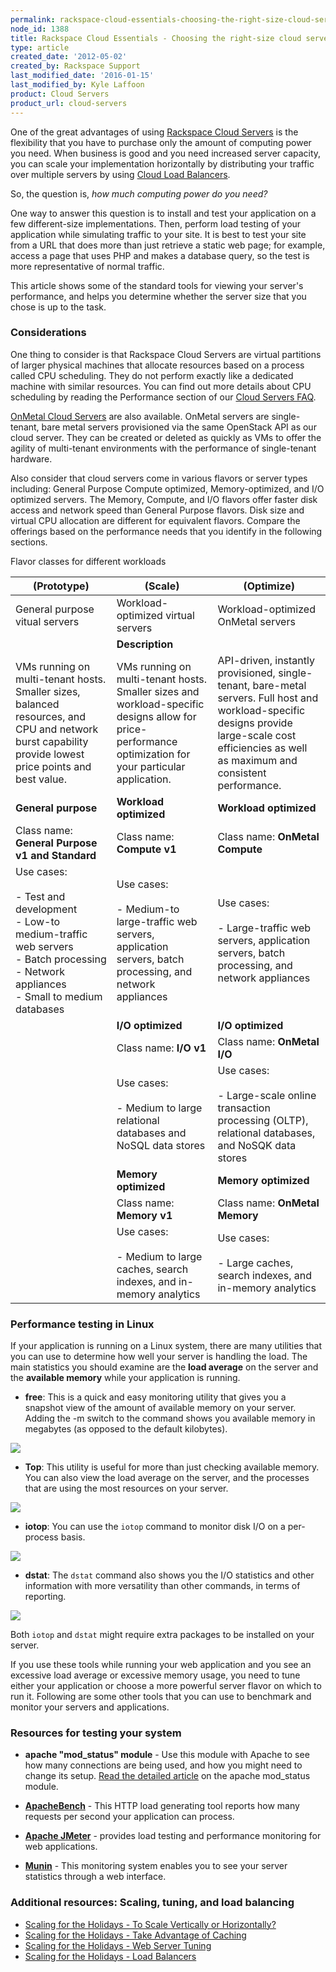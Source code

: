 ```yaml
---
permalink: rackspace-cloud-essentials-choosing-the-right-size-cloud-server/
node_id: 1388
title: Rackspace Cloud Essentials - Choosing the right-size cloud server
type: article
created_date: '2012-05-02'
created_by: Rackspace Support
last_modified_date: '2016-01-15'
last_modified_by: Kyle Laffoon
product: Cloud Servers
product_url: cloud-servers
---
```


One of the great advantages of using [Rackspace Cloud Servers](http://www.rackspace.com/cloud/servers/) is the flexibility that you have to purchase only the amount of computing power you need. When business is good and you need increased server capacity, you can scale your implementation horizontally by distributing your traffic over multiple servers by using [Cloud Load Balancers](http://www.rackspace.com/cloud/load-balancing).

So, the question is, *how much computing power do you need?*

One way to answer this question is to install and test your application on a few different-size implementations. Then, perform load testing of your application while simulating traffic to your site. It is best to test your site from a URL that does more than just retrieve a static web page; for example, access a page that uses PHP and makes a database query, so the test is more representative of normal traffic.

This article shows some of the standard tools for viewing your server's performance, and helps you determine whether the server size that you chose is up to the task.

### Considerations

One thing to consider is that Rackspace Cloud Servers are virtual partitions of larger physical machines that allocate resources based on a process called CPU scheduling. They do not perform exactly like a dedicated machine with similar resources. You can find out more details about CPU scheduling by reading the Performance section of our [Cloud Servers FAQ](/how-to/cloud-servers-faq).

[OnMetal Cloud Servers](http://www.rackspace.com/cloud/servers/onmetal) are also available. OnMetal servers are single-tenant, bare metal servers provisioned via the same OpenStack API as our cloud server. They can be created or deleted as quickly as VMs to offer the agility of multi-tenant environments with the performance of single-tenant hardware.

Also consider that cloud servers come in various flavors or server types including: General Purpose Compute optimized, Memory-optimized, and I/O optimized servers. The Memory, Compute, and I/O flavors offer faster disk access and network speed than General Purpose flavors. Disk size and virtual CPU allocation are different for equivalent flavors. Compare the offerings based on the performance needs that you identify in the following sections.

Flavor classes for different workloads

| (Prototype) | (Scale) | (Optimize) |
| --- | --- | --- |
| General purpose vitual servers | Workload-optimized virtual servers | Workload-optimized OnMetal servers |
|   | **Description** |   |
| VMs running on multi-tenant hosts. Smaller sizes, balanced resources, and CPU and network burst capability provide lowest price points and best value. | VMs running on multi-tenant hosts. Smaller sizes and workload-specific designs allow for price-performance optimization for your particular application. | API-driven, instantly provisioned, single-tenant, bare-metal servers. Full host and workload-specific designs provide large-scale cost efficiencies as  well as maximum and consistent performance. |
| **General purpose** | **Workload optimized** | **Workload optimized** |
| Class name: **General Purpose v1 and Standard** | Class name: **Compute v1** | Class name: **OnMetal Compute** |
| Use cases:<br /><br /> - Test and development<br /> - Low-to medium-traffic web servers<br /> - Batch processing<br /> - Network appliances<br /> - Small to medium databases | Use cases:<br /><br /> - Medium-to large-traffic web servers, application servers, batch processing, and network appliances | Use cases:<br /><br /> - Large-traffic web servers, application servers, batch processing, and network appliances|
|   | **I/O optimized** | **I/O optimized** |
|   | Class name: **I/O v1** | Class name: **OnMetal I/O** |
|   | Use cases:<br /><br />- Medium to large relational databases and NoSQL data stores | Use cases:<br /><br />- Large-scale online transaction processing (OLTP), relational databases, and NoSQK data stores |
|   | **Memory optimized** | **Memory optimized** |
|   | Class name: **Memory v1** | Class name: **OnMetal Memory** |
|   | Use cases:<br /><br /> - Medium to large caches, search indexes, and in-memory analytics | Use cases:<br /><br />- Large caches, search indexes, and in-memory analytics |

### Performance testing in Linux

If your application is running on a Linux system, there are many utilities that you can use to determine how well your server is handling the load.  The main statistics you should examine are the **load average** on the server and the **available memory** while your application is running.

-  **free**: This is a quick and easy monitoring utility that gives you a snapshot view of the amount of available memory on your server. Adding the -m switch to the command shows you available memory in megabytes (as opposed to the default kilobytes).

  ![](http://c14994050.r50.cf2.rackcdn.com/free-m.png)

-  **Top**: This utility is useful for more than just checking available memory.  You can also view the load average on the server, and the processes that are using the most resources on your server.

  ![](http://c14994050.r50.cf2.rackcdn.com/top.png)

-  **iotop**: You can use the `iotop` command to monitor disk I/O on a per-process basis.

  ![](https://8026b2e3760e2433679c-fffceaebb8c6ee053c935e8915a3fbe7.ssl.cf2.rackcdn.com/field/image/2013-08-08_1232.png)

-  **dstat**: The `dstat` command also shows you the I/O statistics and other information with more versatility than other commands, in terms of reporting.

  ![](http://c14994050.r50.cf2.rackcdn.com/dstat.png)

Both `iotop` and `dstat` might require extra packages to be installed on your server.

If you use these tools while running your web application and you see an excessive load average or excessive memory usage, you need to tune either your application or choose a more powerful server flavor on which to run it.  Following are some other tools that you can use to benchmark and monitor your servers and applications.

### Resources for testing your system

-  **apache "mod_status" module** - Use this module with Apache to see how many connections are being used, and how you might need to change its setup. [Read the detailed article](http://articles.slicehost.com/2010/3/26/enabling-and-using-apache-s-mod_status-overview) on the apache mod_status module.

-  [**ApacheBench**](http://httpd.apache.org/docs/2.0/programs/ab.html) - This HTTP load generating tool reports how many requests per second your application can process.

-  **[Apache JMeter](http://jmeter.apache.org/)** - provides load testing and performance monitoring for web applications.

-  **[Munin](http://munin-monitoring.org/)** - This monitoring system enables you to see your server statistics through a web interface.

### Additional resources:  Scaling, tuning, and load balancing

-  [Scaling for the Holidays - To Scale Vertically or Horizontally?](http://www.rackspace.com/blog/scaling-for-the-holidays-part-1-to-scale-vertically-or-horizontally/)
-  [Scaling for the Holidays - Take Advantage of Caching](http://www.rackspace.com/blog/scaling-for-the-holiday-series-part-2-take-advantage-of-caching/%20)
-  [Scaling for the Holidays - Web Server Tuning](http://www.rackspace.com/blog/holiday-scaling-web-server-tuning/)
-  [Scaling for the Holidays - Load Balancers](http://www.rackspace.com/blog/scaling-for-the-holidays-part-4-load-balancers/%20)

